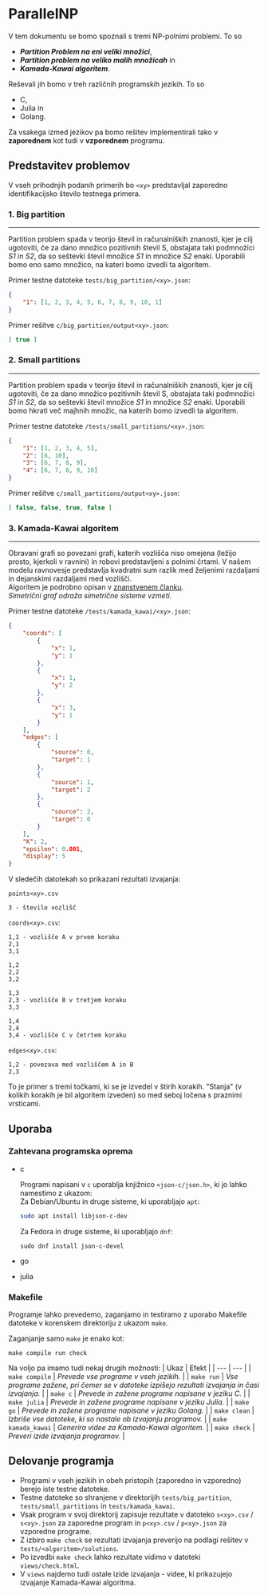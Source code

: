 # ParallelNP

V tem dokumentu se bomo spoznali s tremi NP-polnimi problemi. To so 
- ***Partition Problem na eni veliki množici***,
- ***Partition problem na veliko malih množicah*** in
- ***Kamada-Kawai algoritem***. 

Reševali jih bomo v treh različnih programskih jezikih. To so 
- C, 
- Julia in 
- Golang. 

Za vsakega izmed jezikov pa bomo rešitev implementirali tako v **zaporednem** kot tudi v **vzporednem** programu.


## Predstavitev problemov
V vseh prihodnjih podanih primerih bo `<xy>` predstavljal zaporedno identifikacijsko število testnega primera.

### 1. Big partition
---
Partition problem spada v teorijo števil in računalniških znanosti, kjer je cilj ugotoviti, če za dano množico pozitivnih števil S, obstajata taki podmnožici _S1_ in _S2_, da so seštevki števil množice _S1_ in množice _S2_ enaki.
Uporabili bomo eno samo množico, na kateri bomo izvedli ta algoritem.

Primer testne datoteke `tests/big_partition/<xy>.json`:
```json
{
    "1": [1, 2, 3, 4, 5, 6, 7, 8, 9, 10, 1]
}
```

Primer rešitve `c/big_partition/output<xy>.json`:
```json
[ true ]
```

### 2. Small partitions
---
Partition problem spada v teorijo števil in računalniških znanosti, kjer je cilj ugotoviti, če za dano množico pozitivnih števil S, obstajata taki podmnožici _S1_ in _S2_, da so seštevki števil množice _S1_ in množice _S2_ enaki.
Uporabili bomo hkrati več majhnih množic, na katerih bomo izvedli ta algoritem.

Primer testne datoteke `/tests/small_partitions/<xy>.json`:
```json
{
    "1": [1, 2, 3, 4, 5],
    "2": [6, 10],
    "3": [6, 7, 8, 9],
    "4": [6, 7, 8, 9, 10]
}
```
Primer rešitve `c/small_partitions/output<xy>.json`:
```json
[ false, false, true, false ]
```

### 3. Kamada-Kawai algoritem
---
Obravani grafi so povezani grafi, katerih vozlišča niso omejena (ležijo prosto, kjerkoli v ravnini) in robovi predstavljeni s polnimi črtami. V našem modelu ravnovesje predstavlja kvadratni sum razlik med željenimi razdaljami in dejanskimi razdaljami med vozlišči.\
Algoritem je podrobno opisan v [znanstvenem članku](./docs/document.pdf).\
_Simetrični graf odraža simetrične sisteme vzmeti._

Primer testne datoteke `/tests/kamada_kawai/<xy>.json`:
```json
{
    "coords": [
        {
            "x": 1,
            "y": 1
        },
        {
            "x": 1,
            "y": 2
        },
        {
            "x": 3,
            "y": 1
        }
    ],
    "edges": [
        {
            "source": 0,
            "target": 1
        },
        {
            "source": 1,
            "target": 2
        },
        {
            "source": 2,
            "target": 0
        }
    ],
    "K": 2,
    "epsilon": 0.001,
    "display": 5
}
```

V sledečih datotekah so prikazani rezultati izvajanja:

`points<xy>.csv`
```
3 - število vozlišč
```

`coords<xy>.csv`:
```
1,1 - vozlišče A v prvem koraku
2,1 
3,1

1,2
2,2
3,2

1,3
2,3 - vozlišče B v tretjem koraku
3,3

1,4
2,4
3,4 - vozlišče C v četrtem koraku
```

`edges<xy>.csv`:
```
1,2 - povezava med vozliščem A in B
2,3
```

To je primer s tremi točkami, ki se je izvedel v štirih korakih. "Stanja" (v kolikih korakih je bil algoritem izveden) so med seboj ločena s praznimi vrsticami.

## Uporaba

### Zahtevana programska oprema
- c

    Programi napisani v `c` uporablja knjižnico `<json-c/json.h>`, ki jo lahko namestimo z ukazom:\
    Za Debian/Ubuntu in druge sisteme, ki uporabljajo `apt`:
    ```bash
    sudo apt install libjson-c-dev
    ```
    Za Fedora in druge sisteme, ki uporabljajo `dnf`:
    ```
    sudo dnf install json-c-devel
    ```
- go

- julia
### Makefile
Programje lahko prevedemo, zaganjamo in testiramo z uporabo Makefile datoteke v korenskem direktoriju z ukazom `make`.

Zaganjanje samo `make` je enako kot:
```make
make compile run check
```

Na voljo pa imamo tudi nekaj drugih možnosti:
| Ukaz | Efekt |
| --- | --- |
| `make compile` | _Prevede vse programe v vseh jezikih._ |
| `make run` | _Vse programe zažene, pri čemer se v datoteke izpišejo rezultati izvajanja in časi izvajanja._ |
| `make c` | _Prevede in zažene programe napisane v jeziku C._ |
| `make julia` | _Prevede in zažene programe napisane v jeziku Julia._ |
| `make go` | _Prevede in zažene programe napisane v jeziku Golang._ |
| `make clean` | _Izbriše vse datoteke, ki so nastale ob izvajanju programov._ |
| `make kamada_kawai` | _Generira videe za Kamada-Kawai algoritem._ |
| `make check` | _Preveri izide izvajanja programov._ |


## Delovanje programja
- Programi v vseh jezikih in obeh pristopih (zaporedno in vzporedno) berejo iste testne datoteke.
- Testne datoteke so shranjene v direktorijih `tests/big_partition`, `tests/small_partitions` in `tests/kamada_kawai`.
- Vsak program v svoj direktorij zapisuje rezultate v datoteko `s<xy>.csv` / `s<xy>.json` za zaporedne program in `p<xy>.csv` / `p<xy>.json` za vzporedne programe.
- Z izbiro `make check` se rezultati izvajanja preverijo na podlagi rešitev v `tests/<algoritem>/solutions`.
- Po izvedbi `make check` lahko rezultate vidimo v datoteki `views/check.html`.
- V `views` najdemo tudi ostale izide izvajanja - videe, ki prikazujejo izvajanje Kamada-Kawai algoritma.